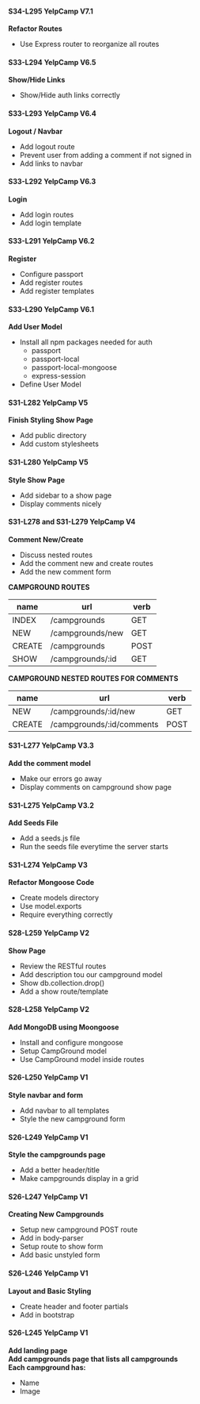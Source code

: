 #### S34-L295 YelpCamp V7.1  
**Refactor Routes**  
* Use Express router to reorganize all routes  

#### S33-L294 YelpCamp V6.5  
**Show/Hide Links**  
* Show/Hide auth links correctly  

#### S33-L293 YelpCamp V6.4
**Logout / Navbar**  
* Add logout route  
* Prevent user from adding a comment if not signed in  
* Add links to navbar  

#### S33-L292 YelpCamp V6.3
**Login**
* Add login routes  
* Add login template  

#### S33-L291 YelpCamp V6.2
**Register**
* Configure passport  
* Add register routes  
* Add register templates  

#### S33-L290 YelpCamp V6.1
**Add User Model**
* Install all npm packages needed for auth  
  * passport  
  * passport-local  
  * passport-local-mongoose  
  * express-session    
* Define User Model  

#### S31-L282 YelpCamp V5
**Finish Styling Show Page**
* Add public directory  
* Add custom stylesheets  

#### S31-L280 YelpCamp V5  
**Style Show Page**
* Add sidebar to a show page  
* Display comments nicely  

#### S31-L278 and S31-L279 YelpCamp V4  
**Comment New/Create**  
* Discuss nested routes  
* Add the comment new and create routes  
* Add the new comment form  

**CAMPGROUND ROUTES**  

name   | url              | verb |  
------ | ---------------- | ---- |  
INDEX  | /campgrounds     | GET  |  
NEW    | /campgrounds/new | GET  |  
CREATE | /campgrounds     | POST |  
SHOW   | /campgrounds/:id | GET  |  

**CAMPGROUND NESTED ROUTES FOR COMMENTS**  

name   | url                       | verb |  
------ | ------------------------- | ---- |  
NEW    | /campgrounds/:id/new      | GET  |  
CREATE | /campgrounds/:id/comments | POST |  

#### S31-L277 YelpCamp V3.3
**Add the comment model**  
* Make our errors go away  
* Display comments on campground show page  

#### S31-L275 YelpCamp V3.2  
**Add Seeds File**  
* Add a seeds.js file  
* Run the seeds file everytime the server starts  

#### S31-L274 YelpCamp V3  
**Refactor Mongoose Code**  
* Create models directory  
* Use model.exports  
* Require everything correctly  

#### S28-L259 YelpCamp V2  
**Show Page**  
* Review the RESTful routes 
* Add description tou our campground model  
* Show db.collection.drop()  
* Add a show route/template

#### S28-L258 YelpCamp V2  
**Add MongoDB using Moongoose**  
* Install and configure mongoose  
* Setup CampGround model 
* Use CampGround model inside routes  

#### S26-L250 YelpCamp V1  
**Style navbar and form**  
* Add navbar to all templates  
* Style the new campground form  

#### S26-L249 YelpCamp V1  
**Style the campgrounds page**  
* Add a better header/title  
* Make campgrounds display in a grid  

#### S26-L247 YelpCamp V1  
**Creating New Campgrounds**  
* Setup new campground POST route  
* Add in body-parser  
* Setup route to show form  
* Add basic unstyled form  

#### S26-L246 YelpCamp V1  
**Layout and Basic Styling**  
* Create header and footer partials  
* Add in bootstrap  

#### S26-L245 YelpCamp V1  
**Add landing page**  
**Add campgrounds page that lists all campgrounds**  
**Each campground has:**  
* Name  
* Image  





